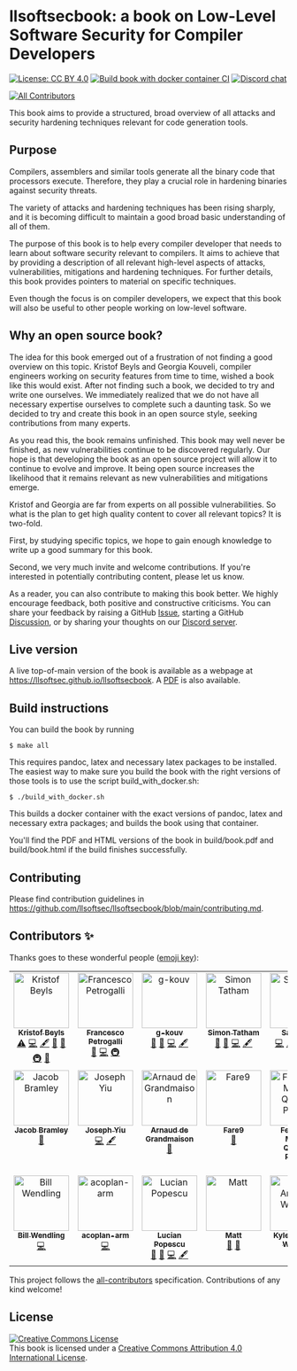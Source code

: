 # llsoftsecbook: a book on Low-Level Software Security for Compiler Developers

[![License: CC BY 4.0](https://img.shields.io/badge/License-CC_BY_4.0-lightgrey.svg)](https://creativecommons.org/licenses/by/4.0/)
[![Build book with docker container CI](https://github.com/llsoftsec/llsoftsecbook/actions/workflows/main.yml/badge.svg)](https://github.com/llsoftsec/llsoftsecbook/actions/workflows/main.yml)
[![Discord chat](https://img.shields.io/discord/1073537588234829845?logo=discord)](https://discord.gg/Bm55Z9Ppgn)
<!-- ALL-CONTRIBUTORS-BADGE:START - Do not remove or modify this section -->
[![All Contributors](https://img.shields.io/badge/all_contributors-20-orange.svg?style=flat-square)](#contributors-)
<!-- ALL-CONTRIBUTORS-BADGE:END -->

This book aims to provide a structured, broad overview of all attacks and
security hardening techniques relevant for code generation tools.

## Purpose

Compilers, assemblers and similar tools generate all the binary code that
processors execute. Therefore, they play a crucial role in hardening binaries
against security threats.

The variety of attacks and hardening techniques has been rising sharply, and it
is becoming difficult to maintain a good broad basic understanding of all of
them.

The purpose of this book is to help every compiler developer that needs to learn
about software security relevant to compilers. It aims to achieve that by
providing a description of all relevant high-level aspects of attacks,
vulnerabilities, mitigations and hardening techniques. For further details, this
book provides pointers to material on specific techniques.

Even though the focus is on compiler developers, we expect that this book will
also be useful to other people working on low-level software.

## Why an open source book?

The idea for this book emerged out of a frustration of not finding a good
overview on this topic. Kristof Beyls and Georgia Kouveli, compiler engineers
working on security features from time to time, wished a book like this would
exist. After not finding such a book, we decided to try and write one ourselves.
We immediately realized that we do not have all necessary expertise ourselves to
complete such a daunting task. So we decided to try and create this book in an
open source style, seeking contributions from many experts.

As you read this, the book remains unfinished. This book may well never be
finished, as new vulnerabilities continue to be discovered regularly. Our hope
is that developing the book as an open source project will allow it to continue
to evolve and improve. It being open source increases the likelihood that it
remains relevant as new vulnerabilities and mitigations emerge.

Kristof and Georgia are far from experts on all possible vulnerabilities. So
what is the plan to get high quality content to cover all relevant topics? It is
two-fold.

First, by studying specific topics, we hope to gain enough knowledge to write
up a good summary for this book.

Second, we very much invite and welcome contributions. If you're interested
in potentially contributing content, please let us know.

As a reader, you can also contribute to making this book better. We highly
encourage feedback, both positive and constructive criticisms. You can share
your feedback by raising a GitHub
[Issue](https://github.com/llsoftsec/llsoftsecbook/issues), starting a GitHub
[Discussion](https://github.com/llsoftsec/llsoftsecbook/discussions), or by
sharing your thoughts on our [Discord server](https://discord.gg/Bm55Z9Ppgn).


## Live version

A live top-of-main version of the book is available as a webpage at
<https://llsoftsec.github.io/llsoftsecbook>. A
[PDF](https://llsoftsec.github.io/llsoftsecbook/book.pdf) is also available.


## Build instructions

You can build the book by running

```console
$ make all
```

This requires pandoc, latex and necessary latex packages to be installed. The
easiest way to make sure you build the book with the right versions of those
tools is to use the script build_with_docker.sh:

```console
$ ./build_with_docker.sh
```

This builds a docker container with the exact versions of pandoc, latex and
necessary extra packages; and builds the book using that container.

You'll find the PDF and HTML versions of the book in build/book.pdf and
build/book.html if the build finishes successfully.

## Contributing

Please find contribution guidelines in <https://github.com/llsoftsec/llsoftsecbook/blob/main/contributing.md>.

## Contributors ✨

Thanks goes to these wonderful people ([emoji key](https://allcontributors.org/docs/en/emoji-key)):

<!-- ALL-CONTRIBUTORS-LIST:START - Do not remove or modify this section -->
<!-- prettier-ignore-start -->
<!-- markdownlint-disable -->
<table>
  <tbody>
    <tr>
      <td align="center" valign="top" width="14.28%"><a href="https://github.com/kbeyls"><img src="https://avatars.githubusercontent.com/u/19591946?v=4?s=100" width="100px;" alt="Kristof Beyls"/><br /><sub><b>Kristof Beyls</b></sub></a><br /><a href="https://github.com/llsoftsec/llsoftsecbook/commits?author=kbeyls" title="Tests">⚠️</a> <a href="https://github.com/llsoftsec/llsoftsecbook/commits?author=kbeyls" title="Code">💻</a> <a href="#content-kbeyls" title="Content">🖋</a> <a href="https://github.com/llsoftsec/llsoftsecbook/commits?author=kbeyls" title="Documentation">📖</a> <a href="#ideas-kbeyls" title="Ideas, Planning, & Feedback">🤔</a> <a href="#infra-kbeyls" title="Infrastructure (Hosting, Build-Tools, etc)">🚇</a> <a href="https://github.com/llsoftsec/llsoftsecbook/pulls?q=is%3Apr+reviewed-by%3Akbeyls" title="Reviewed Pull Requests">👀</a></td>
      <td align="center" valign="top" width="14.28%"><a href="http://tubafranz.me/"><img src="https://avatars.githubusercontent.com/u/25690309?v=4?s=100" width="100px;" alt="Francesco Petrogalli"/><br /><sub><b>Francesco Petrogalli</b></sub></a><br /><a href="https://github.com/llsoftsec/llsoftsecbook/pulls?q=is%3Apr+reviewed-by%3Afpetrogalli" title="Reviewed Pull Requests">👀</a> <a href="https://github.com/llsoftsec/llsoftsecbook/commits?author=fpetrogalli" title="Code">💻</a> <a href="#infra-fpetrogalli" title="Infrastructure (Hosting, Build-Tools, etc)">🚇</a></td>
      <td align="center" valign="top" width="14.28%"><a href="https://github.com/g-kouv"><img src="https://avatars.githubusercontent.com/u/6901396?v=4?s=100" width="100px;" alt="g-kouv"/><br /><sub><b>g-kouv</b></sub></a><br /><a href="https://github.com/llsoftsec/llsoftsecbook/pulls?q=is%3Apr+reviewed-by%3Ag-kouv" title="Reviewed Pull Requests">👀</a> <a href="#ideas-g-kouv" title="Ideas, Planning, & Feedback">🤔</a> <a href="https://github.com/llsoftsec/llsoftsecbook/commits?author=g-kouv" title="Code">💻</a> <a href="#content-g-kouv" title="Content">🖋</a></td>
      <td align="center" valign="top" width="14.28%"><a href="https://github.com/statham-arm"><img src="https://avatars.githubusercontent.com/u/54840944?v=4?s=100" width="100px;" alt="Simon Tatham"/><br /><sub><b>Simon Tatham</b></sub></a><br /><a href="https://github.com/llsoftsec/llsoftsecbook/pulls?q=is%3Apr+reviewed-by%3Astatham-arm" title="Reviewed Pull Requests">👀</a> <a href="#ideas-statham-arm" title="Ideas, Planning, & Feedback">🤔</a> <a href="https://github.com/llsoftsec/llsoftsecbook/commits?author=statham-arm" title="Code">💻</a> <a href="#content-statham-arm" title="Content">🖋</a></td>
      <td align="center" valign="top" width="14.28%"><a href="https://github.com/sam-ellis"><img src="https://avatars.githubusercontent.com/u/6695726?v=4?s=100" width="100px;" alt="Sam Ellis"/><br /><sub><b>Sam Ellis</b></sub></a><br /><a href="https://github.com/llsoftsec/llsoftsecbook/commits?author=sam-ellis" title="Code">💻</a> <a href="#content-sam-ellis" title="Content">🖋</a> <a href="https://github.com/llsoftsec/llsoftsecbook/issues?q=author%3Asam-ellis" title="Bug reports">🐛</a> <a href="#ideas-sam-ellis" title="Ideas, Planning, & Feedback">🤔</a> <a href="https://github.com/llsoftsec/llsoftsecbook/pulls?q=is%3Apr+reviewed-by%3Asam-ellis" title="Reviewed Pull Requests">👀</a></td>
      <td align="center" valign="top" width="14.28%"><a href="https://www.lyndonfawcett.com"><img src="https://avatars.githubusercontent.com/u/5150703?v=4?s=100" width="100px;" alt="Lyndon Fawcett"/><br /><sub><b>Lyndon Fawcett</b></sub></a><br /><a href="https://github.com/llsoftsec/llsoftsecbook/issues?q=author%3Alyndon160" title="Bug reports">🐛</a> <a href="#ideas-lyndon160" title="Ideas, Planning, & Feedback">🤔</a></td>
      <td align="center" valign="top" width="14.28%"><a href="https://github.com/JLouisKaplan-Arm"><img src="https://avatars.githubusercontent.com/u/90251161?v=4?s=100" width="100px;" alt="Jonathan Louis Kaplan"/><br /><sub><b>Jonathan Louis Kaplan</b></sub></a><br /><a href="https://github.com/llsoftsec/llsoftsecbook/issues?q=author%3AJLouisKaplan-Arm" title="Bug reports">🐛</a> <a href="#ideas-JLouisKaplan-Arm" title="Ideas, Planning, & Feedback">🤔</a> <a href="https://github.com/llsoftsec/llsoftsecbook/commits?author=JLouisKaplan-Arm" title="Code">💻</a> <a href="https://github.com/llsoftsec/llsoftsecbook/pulls?q=is%3Apr+reviewed-by%3AJLouisKaplan-Arm" title="Reviewed Pull Requests">👀</a></td>
    </tr>
    <tr>
      <td align="center" valign="top" width="14.28%"><a href="https://github.com/jacobbramley"><img src="https://avatars.githubusercontent.com/u/5206553?v=4?s=100" width="100px;" alt="Jacob Bramley"/><br /><sub><b>Jacob Bramley</b></sub></a><br /><a href="#ideas-jacobbramley" title="Ideas, Planning, & Feedback">🤔</a></td>
      <td align="center" valign="top" width="14.28%"><a href="https://github.com/joseph-yiu"><img src="https://avatars.githubusercontent.com/u/77114984?v=4?s=100" width="100px;" alt="Joseph Yiu"/><br /><sub><b>Joseph Yiu</b></sub></a><br /><a href="https://github.com/llsoftsec/llsoftsecbook/commits?author=joseph-yiu" title="Code">💻</a> <a href="#content-joseph-yiu" title="Content">🖋</a></td>
      <td align="center" valign="top" width="14.28%"><a href="https://github.com/Arnaud-de-Grandmaison-ARM"><img src="https://avatars.githubusercontent.com/u/24225823?v=4?s=100" width="100px;" alt="Arnaud de Grandmaison"/><br /><sub><b>Arnaud de Grandmaison</b></sub></a><br /><a href="https://github.com/llsoftsec/llsoftsecbook/pulls?q=is%3Apr+reviewed-by%3AArnaud-de-Grandmaison-ARM" title="Reviewed Pull Requests">👀</a></td>
      <td align="center" valign="top" width="14.28%"><a href="https://github.com/Fare9"><img src="https://avatars.githubusercontent.com/u/13202760?v=4?s=100" width="100px;" alt="Fare9"/><br /><sub><b>Fare9</b></sub></a><br /><a href="#ideas-Fare9" title="Ideas, Planning, & Feedback">🤔</a></td>
      <td align="center" valign="top" width="14.28%"><a href="https://homepages.dcc.ufmg.br/~fernando/"><img src="https://avatars.githubusercontent.com/u/367846?v=4?s=100" width="100px;" alt="Fernando Magno Quintão Pereira"/><br /><sub><b>Fernando Magno Quintão Pereira</b></sub></a><br /><a href="https://github.com/llsoftsec/llsoftsecbook/issues?q=author%3Apronesto" title="Bug reports">🐛</a> <a href="https://github.com/llsoftsec/llsoftsecbook/pulls?q=is%3Apr+reviewed-by%3Apronesto" title="Reviewed Pull Requests">👀</a></td>
      <td align="center" valign="top" width="14.28%"><a href="https://github.com/rurban"><img src="https://avatars.githubusercontent.com/u/41809?v=4?s=100" width="100px;" alt="Reini Urban"/><br /><sub><b>Reini Urban</b></sub></a><br /><a href="#ideas-rurban" title="Ideas, Planning, & Feedback">🤔</a> <a href="https://github.com/llsoftsec/llsoftsecbook/issues?q=author%3Arurban" title="Bug reports">🐛</a></td>
      <td align="center" valign="top" width="14.28%"><a href="https://saagarjha.com"><img src="https://avatars.githubusercontent.com/u/13786931?v=4?s=100" width="100px;" alt="Saagar Jha"/><br /><sub><b>Saagar Jha</b></sub></a><br /><a href="https://github.com/llsoftsec/llsoftsecbook/issues?q=author%3Asaagarjha" title="Bug reports">🐛</a> <a href="#ideas-saagarjha" title="Ideas, Planning, & Feedback">🤔</a></td>
    </tr>
    <tr>
      <td align="center" valign="top" width="14.28%"><a href="https://github.com/bwendling"><img src="https://avatars.githubusercontent.com/u/5993918?v=4?s=100" width="100px;" alt="Bill Wendling"/><br /><sub><b>Bill Wendling</b></sub></a><br /><a href="https://github.com/llsoftsec/llsoftsecbook/commits?author=bwendling" title="Code">💻</a></td>
      <td align="center" valign="top" width="14.28%"><a href="https://github.com/acoplan-arm"><img src="https://avatars.githubusercontent.com/u/86676934?v=4?s=100" width="100px;" alt="acoplan-arm"/><br /><sub><b>acoplan-arm</b></sub></a><br /><a href="https://github.com/llsoftsec/llsoftsecbook/commits?author=acoplan-arm" title="Code">💻</a></td>
      <td align="center" valign="top" width="14.28%"><a href="https://github.com/lucic71"><img src="https://avatars.githubusercontent.com/u/44677774?v=4?s=100" width="100px;" alt="Lucian Popescu"/><br /><sub><b>Lucian Popescu</b></sub></a><br /><a href="https://github.com/llsoftsec/llsoftsecbook/issues?q=author%3Alucic71" title="Bug reports">🐛</a> <a href="#ideas-lucic71" title="Ideas, Planning, & Feedback">🤔</a> <a href="https://github.com/llsoftsec/llsoftsecbook/commits?author=lucic71" title="Code">💻</a> <a href="#content-lucic71" title="Content">🖋</a></td>
      <td align="center" valign="top" width="14.28%"><a href="https://github.com/MattPD"><img src="https://avatars.githubusercontent.com/u/130135?v=4?s=100" width="100px;" alt="Matt"/><br /><sub><b>Matt</b></sub></a><br /><a href="https://github.com/llsoftsec/llsoftsecbook/issues?q=author%3AMattPD" title="Bug reports">🐛</a> <a href="https://github.com/llsoftsec/llsoftsecbook/pulls?q=is%3Apr+reviewed-by%3AMattPD" title="Reviewed Pull Requests">👀</a></td>
      <td align="center" valign="top" width="14.28%"><a href="https://kawcco.com"><img src="https://avatars.githubusercontent.com/u/25624882?v=4?s=100" width="100px;" alt="Kyle Anthony Williams"/><br /><sub><b>Kyle Anthony Williams</b></sub></a><br /><a href="https://github.com/llsoftsec/llsoftsecbook/issues?q=author%3ASuperSonicHub1" title="Bug reports">🐛</a> <a href="#ideas-SuperSonicHub1" title="Ideas, Planning, & Feedback">🤔</a></td>
      <td align="center" valign="top" width="14.28%"><a href="https://github.com/swarnpriya"><img src="https://avatars.githubusercontent.com/u/50599825?v=4?s=100" width="100px;" alt="Swarn Priya"/><br /><sub><b>Swarn Priya</b></sub></a><br /><a href="https://github.com/llsoftsec/llsoftsecbook/issues?q=author%3Aswarnpriya" title="Bug reports">🐛</a> <a href="#ideas-swarnpriya" title="Ideas, Planning, & Feedback">🤔</a></td>
    </tr>
  </tbody>
</table>

<!-- markdownlint-restore -->
<!-- prettier-ignore-end -->

<!-- ALL-CONTRIBUTORS-LIST:END -->

This project follows the [all-contributors](https://github.com/all-contributors/all-contributors) specification. Contributions of any kind welcome!

## License

<a rel="license" href="http://creativecommons.org/licenses/by/4.0/"><img alt="Creative Commons License" style="border-width:0" src="https://i.creativecommons.org/l/by/4.0/88x31.png" /></a><br />This book is licensed under a <a rel="license" href="http://creativecommons.org/licenses/by/4.0/">Creative Commons Attribution 4.0 International License</a>.
